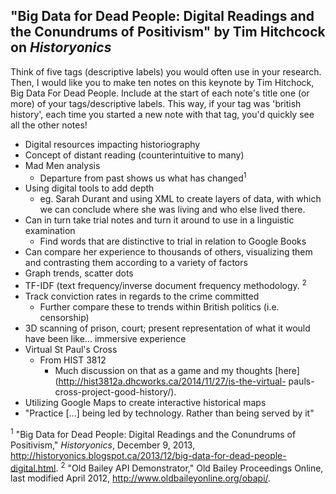 ## "Big Data for Dead People: Digital Readings and the Conundrums of Positivism" by Tim Hitchcock on *Historyonics*

Think of five tags (descriptive labels) you would often use in your research. Then, I would like you to make ten notes on this keynote by Tim Hitchock, Big Data For Dead People. Include at the start of each note's title one (or more) of your tags/descriptive labels. This way, if your tag was 'british history', each time you started a new note with that tag, you'd quickly see all the other notes!

- Digital resources impacting historiography- Concept of distant reading (counterintuitive to many)- Mad Men analysis 	- Departure from past shows us what has changed<sup>1</sup>- Using digital tools to add depth 	- eg. Sarah Durant and using XML to create layers of data, with which we can conclude where she was living and who else lived there.- Can in turn take trial notes and turn it around to use in a linguistic examination	- Find words that are distinctive to trial in relation to Google Books- Can compare her experience to thousands of others, visualizing them and contrasting them according to a variety of factors- Graph trends, scatter dots- TF-IDF (text frequency/inverse document frequency methodology. <sup>2</sup>   - Track conviction rates in regards to the crime committed	- Further compare these to trends within British politics (i.e. censorship)- 3D scanning of prison, court; present representation of what it would have been like... immersive experience- Virtual St Paul's Cross	- From HIST 3812 		- Much discussion on that as a game and my thoughts  [here](http://hist3812a.dhcworks.ca/2014/11/27/is-the-virtual- pauls-cross-project-good-history/).- Utilizing Google Maps to create interactive historical maps- "Practice [...] being led by technology. Rather than being served by it"<sup>1</sup> "Big Data for Dead People: Digital Readings and the Conundrums of Positivism," *Historyonics*, December 9, 2013, http://historyonics.blogspot.ca/2013/12/big-data-for-dead-people-digital.html. <sup>2</sup> "Old Bailey API Demonstrator," Old Bailey Proceedings Online, last modified April 2012, http://www.oldbaileyonline.org/obapi/.